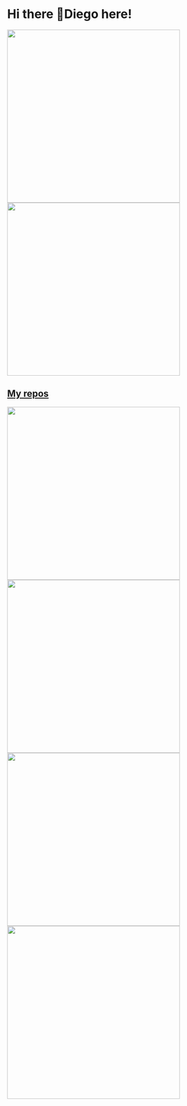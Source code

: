 # Hi there 👋Diego here!

<p align="left">
  <a href="https://github.com/DiegoJavierConchilloWagner"><img width="400" src="https://github-readme-stats.vercel.app/api?username=DiegoJavierConchilloWagner&show_icons=true&theme=chartreuse-dark">
  <a href="https://github.com/DiegoJavierConchilloWagner"><img width="400" src="https://github-readme-stats.vercel.app/api/top-langs/?username=DiegoJavierConchilloWagner&hide=html,scss,css,shell&langs_count=10&layout=compact&theme=chartreuse-dark">
</p>
    
## My repos
    
<p align="left">
  
   <a href="https://github.com/DiegoJavierConchilloWagner/Ts-Rest-Server"><img width="400" src="https://github-readme-stats.vercel.app/api/pin/?username=DiegoJavierConchilloWagner&repo=Stackoverflow-Clone-Backend &langs_count=5&theme=chartreuse-dark">
  <a href="https://github.com/DiegoJavierConchilloWagner/BackEnd-Coder-House"><img width="400" src="https://github-readme-stats.vercel.app/api/pin/?username=DiegoJavierConchilloWagner&card_height=300&&repo=BackEnd-Coder-House&langs_count=5&layout=compact&theme=chartreuse-dark">
  <a href="https://github.com/DiegoJavierConchilloWagner/awesome-cheatsheets"><img width="400" src="https://github-readme-stats.vercel.app/api/pin/?username=DiegoJavierConchilloWagner&repo=awesome-cheatsheets&layout=compact&theme=chartreuse-dark">
  <a href="https://github.com/DiegoJavierConchilloWagner/Custom-Hooks-React"><img width="400" src="https://github-readme-stats.vercel.app/api/pin/?username=DiegoJavierConchilloWagner&repo=Custom-Hooks-React&layout=compact&theme=chartreuse-dark">
</p>  

<!--
**DiegoJavierConchilloWagner/DiegoJavierConchilloWagner** is a ✨ _special_ ✨ repository because its `README.md` (this file) appears on your GitHub profile.

Here are some ideas to get you started:

- 🔭 I’m currently working on ...
- 🌱 I’m currently learning ...
- 👯 I’m looking to collaborate on ...
- 🤔 I’m looking for help with ...
- 💬 Ask me about ...
- 📫 How to reach me: ...
- 😄 Pronouns: ...
- ⚡ Fun fact: ...
-->
